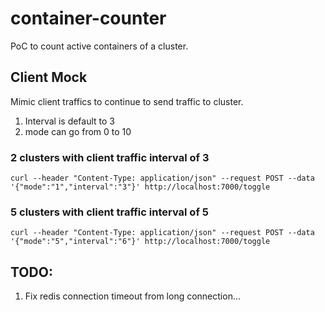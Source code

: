 # container-counter
PoC to count active containers of a cluster.

## Client Mock
Mimic client traffics to continue to send traffic to cluster.

1. Interval is default to 3
2. mode can go from 0 to 10

### 2 clusters with client traffic interval of 3
```text
curl --header "Content-Type: application/json" --request POST --data '{"mode":"1","interval":"3"}' http://localhost:7000/toggle
```

### 5 clusters with client traffic interval of 5
```text
curl --header "Content-Type: application/json" --request POST --data '{"mode":"5","interval":"6"}' http://localhost:7000/toggle
```

## TODO:
1. Fix redis connection timeout from long connection...